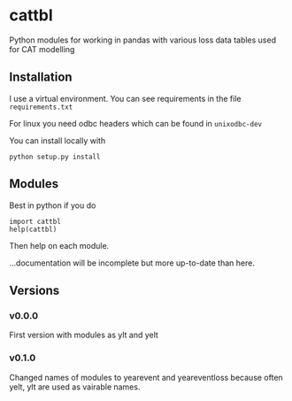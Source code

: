 cattbl
===========

Python modules for working in pandas with various loss data tables used for CAT modelling


## Installation

I use a virtual environment. You can see requirements in the file `requirements.txt`

For linux you need odbc headers which can be found in `unixodbc-dev`

You can install locally with

```
python setup.py install
```

## Modules
Best in python if you do
```
import cattbl
help(cattbl)
```
Then help on each module.

...documentation will be incomplete but more up-to-date than here.


## Versions

### v0.0.0 
First version with modules as ylt and yelt
### v0.1.0
Changed names of modules to yearevent and yeareventloss because often yelt, ylt 
are used as vairable names.
